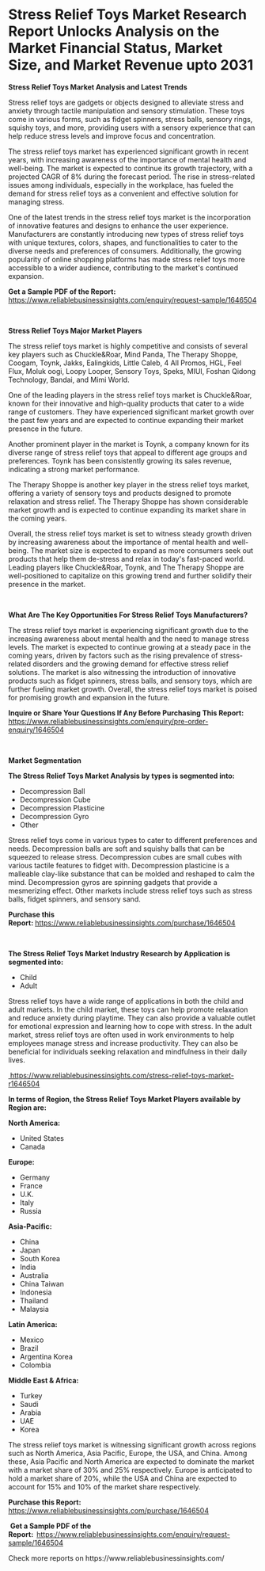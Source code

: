 <p><h1>Stress Relief Toys Market Research Report Unlocks Analysis on the Market Financial Status, Market Size, and Market Revenue upto 2031</h1></p><p><strong>Stress Relief Toys Market Analysis and Latest Trends</strong></p>
<p><p>Stress relief toys are gadgets or objects designed to alleviate stress and anxiety through tactile manipulation and sensory stimulation. These toys come in various forms, such as fidget spinners, stress balls, sensory rings, squishy toys, and more, providing users with a sensory experience that can help reduce stress levels and improve focus and concentration.</p><p>The stress relief toys market has experienced significant growth in recent years, with increasing awareness of the importance of mental health and well-being. The market is expected to continue its growth trajectory, with a projected CAGR of 8% during the forecast period. The rise in stress-related issues among individuals, especially in the workplace, has fueled the demand for stress relief toys as a convenient and effective solution for managing stress.</p><p>One of the latest trends in the stress relief toys market is the incorporation of innovative features and designs to enhance the user experience. Manufacturers are constantly introducing new types of stress relief toys with unique textures, colors, shapes, and functionalities to cater to the diverse needs and preferences of consumers. Additionally, the growing popularity of online shopping platforms has made stress relief toys more accessible to a wider audience, contributing to the market's continued expansion.</p></p>
<p><strong>Get a Sample PDF of the Report:&nbsp;</strong> <a href="https://www.reliablebusinessinsights.com/enquiry/request-sample/1646504">https://www.reliablebusinessinsights.com/enquiry/request-sample/1646504</a></p>
<p>&nbsp;</p>
<p><strong>Stress Relief Toys Major Market Players</strong></p>
<p><p>The stress relief toys market is highly competitive and consists of several key players such as Chuckle&Roar, Mind Panda, The Therapy Shoppe, Coogam, Toynk, Jakks, Ealingkids, Little Caleb, 4 All Promos, HGL, Feel Flux, Moluk oogi, Loopy Looper, Sensory Toys, Speks, MIUI, Foshan Qidong Technology, Bandai, and Mimi World.</p><p>One of the leading players in the stress relief toys market is Chuckle&Roar, known for their innovative and high-quality products that cater to a wide range of customers. They have experienced significant market growth over the past few years and are expected to continue expanding their market presence in the future.</p><p>Another prominent player in the market is Toynk, a company known for its diverse range of stress relief toys that appeal to different age groups and preferences. Toynk has been consistently growing its sales revenue, indicating a strong market performance.</p><p>The Therapy Shoppe is another key player in the stress relief toys market, offering a variety of sensory toys and products designed to promote relaxation and stress relief. The Therapy Shoppe has shown considerable market growth and is expected to continue expanding its market share in the coming years.</p><p>Overall, the stress relief toys market is set to witness steady growth driven by increasing awareness about the importance of mental health and well-being. The market size is expected to expand as more consumers seek out products that help them de-stress and relax in today's fast-paced world. Leading players like Chuckle&Roar, Toynk, and The Therapy Shoppe are well-positioned to capitalize on this growing trend and further solidify their presence in the market.</p></p>
<p>&nbsp;</p>
<p><strong>What Are The Key Opportunities For Stress Relief Toys Manufacturers?</strong></p>
<p><p>The stress relief toys market is experiencing significant growth due to the increasing awareness about mental health and the need to manage stress levels. The market is expected to continue growing at a steady pace in the coming years, driven by factors such as the rising prevalence of stress-related disorders and the growing demand for effective stress relief solutions. The market is also witnessing the introduction of innovative products such as fidget spinners, stress balls, and sensory toys, which are further fueling market growth. Overall, the stress relief toys market is poised for promising growth and expansion in the future.</p></p>
<p><strong>Inquire or Share Your Questions If Any Before Purchasing This Report:</strong> <a href="https://www.reliablebusinessinsights.com/enquiry/pre-order-enquiry/1646504">https://www.reliablebusinessinsights.com/enquiry/pre-order-enquiry/1646504</a></p>
<p>&nbsp;</p>
<p><strong>Market Segmentation</strong></p>
<p><strong>The Stress Relief Toys Market Analysis by types is segmented into:</strong></p>
<p><ul><li>Decompression Ball</li><li>Decompression Cube</li><li>Decompression Plasticine</li><li>Decompression Gyro</li><li>Other</li></ul></p>
<p><p>Stress relief toys come in various types to cater to different preferences and needs. Decompression balls are soft and squishy balls that can be squeezed to release stress. Decompression cubes are small cubes with various tactile features to fidget with. Decompression plasticine is a malleable clay-like substance that can be molded and reshaped to calm the mind. Decompression gyros are spinning gadgets that provide a mesmerizing effect. Other markets include stress relief toys such as stress balls, fidget spinners, and sensory sand.</p></p>
<p><strong>Purchase this Report:&nbsp;</strong><a href="https://www.reliablebusinessinsights.com/purchase/1646504">https://www.reliablebusinessinsights.com/purchase/1646504</a></p>
<p>&nbsp;</p>
<p><strong>The Stress Relief Toys Market Industry Research by Application is segmented into:</strong></p>
<p><ul><li>Child</li><li>Adult</li></ul></p>
<p><p>Stress relief toys have a wide range of applications in both the child and adult markets. In the child market, these toys can help promote relaxation and reduce anxiety during playtime. They can also provide a valuable outlet for emotional expression and learning how to cope with stress. In the adult market, stress relief toys are often used in work environments to help employees manage stress and increase productivity. They can also be beneficial for individuals seeking relaxation and mindfulness in their daily lives.</p></p>
<p><a href="https://www.reliablebusinessinsights.com/stress-relief-toys-market-r1646504">&nbsp;https://www.reliablebusinessinsights.com/stress-relief-toys-market-r1646504</a></p>
<p><strong>In terms of Region, the Stress Relief Toys Market Players available by Region are:</strong></p>
<p>
    <p> <strong> North America: </strong>
        <ul>
            <li>United States</li>
            <li>Canada</li>
        </ul>
        </p> 
    <p> <strong> Europe: </strong>
        <ul>
            <li>Germany</li>
            <li>France</li>
            <li>U.K.</li>
            <li>Italy</li>
            <li>Russia</li>
        </ul>
        </p> 
    <p> <strong> Asia-Pacific: </strong>
        <ul>
            <li>China</li>
            <li>Japan</li>
            <li>South Korea</li>
            <li>India</li>
            <li>Australia</li>
            <li>China Taiwan</li>
            <li>Indonesia</li>
            <li>Thailand</li>
            <li>Malaysia</li>
        </ul>
        </p> 
    <p> <strong> Latin America: </strong>
        <ul>
            <li>Mexico</li>
            <li>Brazil</li>
            <li>Argentina Korea</li>
            <li>Colombia</li>
        </ul>
        </p> 
    <p> <strong> Middle East & Africa: </strong>
        <ul>
            <li>Turkey</li>
            <li>Saudi</li>
            <li>Arabia</li>
            <li>UAE</li>
            <li>Korea</li>
        </ul>
    </p>
    </p>
<p><p>The stress relief toys market is witnessing significant growth across regions such as North America, Asia Pacific, Europe, the USA, and China. Among these, Asia Pacific and North America are expected to dominate the market with a market share of 30% and 25% respectively. Europe is anticipated to hold a market share of 20%, while the USA and China are expected to account for 15% and 10% of the market share respectively.</p></p>
<p><strong>Purchase this Report: </strong><a href="https://www.reliablebusinessinsights.com/purchase/1646504">https://www.reliablebusinessinsights.com/purchase/1646504</a></p>
<p>&nbsp;<strong>Get a Sample PDF of the Report:&nbsp;&nbsp;</strong><a href="https://www.reliablebusinessinsights.com/enquiry/request-sample/1646504">https://www.reliablebusinessinsights.com/enquiry/request-sample/1646504</a></p>
<p><strong></strong></p>
<p>Check more reports on https://www.reliablebusinessinsights.com/</p>